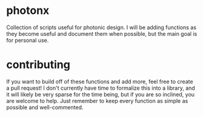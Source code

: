 # photonx
Collection of scripts useful for photonic design. I will be adding functions as they become useful and document them when possible, but the main goal is for personal use.

# contributing
If you want to build off of these functions and add more, feel free to create a pull request! I don't currently have time to formalize this into a library, and it will likely be very sparse for the time being, but if you are so inclined, you are welcome to help. Just remember to keep every function as simple as possible and well-commented.
